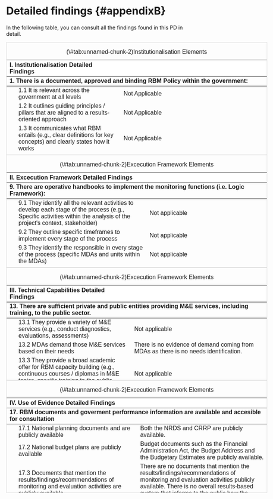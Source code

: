 # Detailed findings  {#appendixB} 




In the following table, you can consult all the findings found in this PD in detail. 


<div style="border: 1px solid #ddd; padding: 0px; overflow-y: scroll; height:300px; overflow-x: scroll; width:700px; "><table class=" lightable-paper lightable-striped" style='font-family: "Arial Narrow", arial, helvetica, sans-serif; width: auto !important; margin-left: auto; margin-right: auto;'>
<caption>(\#tab:unnamed-chunk-2)Institutionalisation Elements</caption>
 <thead>
  <tr>
   <th style="text-align:left;position: sticky; top:0; background-color: #FFFFFF;"> I. Institutionalisation Detailed Findings </th>
   <th style="text-align:left;position: sticky; top:0; background-color: #FFFFFF;">   </th>
  </tr>
 </thead>
<tbody>
  <tr grouplength="7"><td colspan="2" style="border-bottom: 1px solid;"><strong>1. There is a documented, approved and binding RBM Policy within the government:</strong></td></tr>
<tr>
   <td style="text-align:left;padding-left: 2em;" indentlevel="1"> 1.1 It is relevant across the government at all levels </td>
   <td style="text-align:left;"> Not Applicable </td>
  </tr>
  <tr>
   <td style="text-align:left;padding-left: 2em;" indentlevel="1"> 1.2 It outlines guiding principles / pillars that are aligned to a results-oriented approach </td>
   <td style="text-align:left;"> Not Applicable </td>
  </tr>
  <tr>
   <td style="text-align:left;padding-left: 2em;" indentlevel="1"> 1.3 It communicates what RBM entails (e.g., clear definitions for key concepts) and clearly states how it works </td>
   <td style="text-align:left;"> Not Applicable </td>
  </tr>
  <tr>
   <td style="text-align:left;padding-left: 2em;" indentlevel="1"> 1.4 It identifies key actors who are responsible for the coordination and the measurement of the overall results of the RBM policy </td>
   <td style="text-align:left;"> Not Applicable </td>
  </tr>
  <tr>
   <td style="text-align:left;padding-left: 2em;" indentlevel="1"> 1.5 It identifies key actors who are responsible for supervising the implementation of the RBM policy and their functions (within the MDAs) </td>
   <td style="text-align:left;"> Not Applicable </td>
  </tr>
  <tr>
   <td style="text-align:left;padding-left: 2em;" indentlevel="1"> 1.6 It is use-oriented in planning, budgeting, and implementing towards results, transparency and accountability </td>
   <td style="text-align:left;"> Not Applicable </td>
  </tr>
  <tr>
   <td style="text-align:left;padding-left: 2em;" indentlevel="1"> 1.7 The funding for M&amp;E activities and the responsible are identified </td>
   <td style="text-align:left;"> Not Applicable </td>
  </tr>
  <tr grouplength="6"><td colspan="2" style="border-bottom: 1px solid;"><strong>2. There are laws/regulations/norms* recognizing M&amp;E activities across the government</strong></td></tr>
<tr>
   <td style="text-align:left;padding-left: 2em;" indentlevel="1"> 2.1 They are additional to the RBM Policy </td>
   <td style="text-align:left;"> Not Applicable </td>
  </tr>
  <tr>
   <td style="text-align:left;padding-left: 2em;" indentlevel="1"> 2.2 They delegate M&amp;E responsibilities to a single national body or to multiple MDAs </td>
   <td style="text-align:left;"> The CREAD Act delegates some M&amp;E responsibilities to CREAD, but it is not clear if they are exclusive to this institution. In practice, there is evidence that the Ministry of Planning monitors the performance of the MDAs interventions in a monthly basis. </td>
  </tr>
  <tr>
   <td style="text-align:left;padding-left: 2em;" indentlevel="1"> 2.3 It is relevant across the government at all levels and branches (e.g., scope of action) and defines the M&amp;E subjects </td>
   <td style="text-align:left;"> There is lack of clarity in the scope of action regarding the M&amp;E responsibilities and activities in the CREAD Act. </td>
  </tr>
  <tr>
   <td style="text-align:left;padding-left: 2em;" indentlevel="1"> 2.4 They stablish that the M&amp;E results affect planning, budgeting and implementing activities </td>
   <td style="text-align:left;"> It is not stablished in the CREAD Act that the M&amp;E results affect planning, budgeting and implementing activities. In practice, the monthly monitoring coordinated by the Ministry of Planning collects information regarding the implementation rate of projects, as well as the budget expenditure. This information is used to feedback future budget approvals. </td>
  </tr>
  <tr>
   <td style="text-align:left;padding-left: 2em;" indentlevel="1"> 2.5 (If more than one) They are consistent with each other </td>
   <td style="text-align:left;"> There are no other laws identified </td>
  </tr>
  <tr>
   <td style="text-align:left;padding-left: 2em;" indentlevel="1"> 2.6 It stablishes the need to designate focal points in each MDA across government </td>
   <td style="text-align:left;"> It is not stablished the need to designate focal points in each MDA across government. In practice, some MDAs have designated focal points for the collaboration. </td>
  </tr>
  <tr grouplength="7"><td colspan="2" style="border-bottom: 1px solid;"><strong>3. There are guidelines that establish the rules and processes to perform monitoring activities:</strong></td></tr>
<tr>
   <td style="text-align:left;padding-left: 2em;" indentlevel="1"> 3.1 They identify indicator types and the dimensions they want to measure (e.g. efficiency, efficacy), and monitoring tools (e.g. logic framework) to be developed for each project / social programme </td>
   <td style="text-align:left;"> Not applicable </td>
  </tr>
  <tr>
   <td style="text-align:left;padding-left: 2em;" indentlevel="1"> 3.2 They identify specific timeframes to collect indicator data and develop monitoring tools to measure the indicators (e.g., collect every six months) for each project </td>
   <td style="text-align:left;"> Not applicable </td>
  </tr>
  <tr>
   <td style="text-align:left;padding-left: 2em;" indentlevel="1"> 3.3 They have criteria to ensure data collection quality (design, measurement, report) </td>
   <td style="text-align:left;"> Not applicable </td>
  </tr>
  <tr>
   <td style="text-align:left;padding-left: 2em;" indentlevel="1"> 3.4 They integrate the indicators as a monitoring system </td>
   <td style="text-align:left;"> The CRRP’s Results Framework identifies 2030 targets, intermediate outcomes for 2025 and output milestones for 2021-2022. However, it is not clear if the monitoring activities performed by the Ministry of Planning are linked to this framework, and if the indicators are integrated in a monitoring system, </td>
  </tr>
  <tr>
   <td style="text-align:left;padding-left: 2em;" indentlevel="1"> 3.5 The monitoring system has a stablished process to update its information periodically </td>
   <td style="text-align:left;"> Not applicable </td>
  </tr>
  <tr>
   <td style="text-align:left;padding-left: 2em;" indentlevel="1"> 3.6 The monitoring system has a stablished process to update its indicators periodically </td>
   <td style="text-align:left;"> Not applicable </td>
  </tr>
  <tr>
   <td style="text-align:left;padding-left: 2em;" indentlevel="1"> 3.7 There are rules providing all parts in the monitoring process with a way of presenting their opinion (e.g., institutional positions) </td>
   <td style="text-align:left;"> Not applicable </td>
  </tr>
  <tr grouplength="9"><td colspan="2" style="border-bottom: 1px solid;"><strong>4. There are guidelines that establish the rules and processes to perform evaluation activities:</strong></td></tr>
<tr>
   <td style="text-align:left;padding-left: 2em;" indentlevel="1"> 4.1 They identify key stakeholders to be part of the evaluation process (e.g., evaluation process coordinators, evaluation subjects, evaluation process implementors) </td>
   <td style="text-align:left;"> Not applicable </td>
  </tr>
  <tr>
   <td style="text-align:left;padding-left: 2em;" indentlevel="1"> 4.2 They identify specific evaluation types </td>
   <td style="text-align:left;"> Not applicable </td>
  </tr>
  <tr>
   <td style="text-align:left;padding-left: 2em;" indentlevel="1"> 4.3 The identify specific timeframes for each evaluation type </td>
   <td style="text-align:left;"> Not applicable </td>
  </tr>
  <tr>
   <td style="text-align:left;padding-left: 2em;" indentlevel="1"> 4.4 They identify specific characteristics and functions of evaluators </td>
   <td style="text-align:left;"> Not applicable </td>
  </tr>
  <tr>
   <td style="text-align:left;padding-left: 2em;" indentlevel="1"> 4.5 It establishes an iterative process of evaluation (e.g.,  is not a one-time exercise) </td>
   <td style="text-align:left;"> Not applicable </td>
  </tr>
  <tr>
   <td style="text-align:left;padding-left: 2em;" indentlevel="1"> 4.6 They identify the elements to be included in the evaluation's ToRs (e.g., objectives of the evaluation, the role and responsibilities of the evaluator and evaluation client and the resources available to conduct the evaluation) </td>
   <td style="text-align:left;"> Not applicable </td>
  </tr>
  <tr>
   <td style="text-align:left;padding-left: 2em;" indentlevel="1"> 4.7 They outline the operationalization process of the national evaluation agenda (e.g., it is agreed among relevant stakeholders) </td>
   <td style="text-align:left;"> Not applicable </td>
  </tr>
  <tr>
   <td style="text-align:left;padding-left: 2em;" indentlevel="1"> 4.8 There have quality control mechanisms for evaluation activities (e.g., quality attribute listings, quality evaluations, peer review, satisfaction surveys, evaluate the evaluator) </td>
   <td style="text-align:left;"> Not applicable </td>
  </tr>
  <tr>
   <td style="text-align:left;padding-left: 2em;" indentlevel="1"> 4.9 There are rules providing all parts in the evaluation process with a way of presenting their opinion (e.g., institutional position) </td>
   <td style="text-align:left;"> Not applicable </td>
  </tr>
  <tr grouplength="4"><td colspan="2" style="border-bottom: 1px solid;"><strong>5. There are guidelines that establish the rules and processes to address and use of M&amp;E results</strong></td></tr>
<tr>
   <td style="text-align:left;padding-left: 2em;" indentlevel="1"> 5.1 They identify instruments to measure the RBM System results </td>
   <td style="text-align:left;"> Not applicable </td>
  </tr>
  <tr>
   <td style="text-align:left;padding-left: 2em;" indentlevel="1"> 5.2 They identify mechanisms to use monitoring results </td>
   <td style="text-align:left;"> Not applicable </td>
  </tr>
  <tr>
   <td style="text-align:left;padding-left: 2em;" indentlevel="1"> 5.3 They identify mechanisms to use evaluation results </td>
   <td style="text-align:left;"> Not applicable </td>
  </tr>
  <tr>
   <td style="text-align:left;padding-left: 2em;" indentlevel="1"> 5.4 They establish rules and processes that require the budgeting process to consider the results of M&amp;E activities (they make explicit the link between planning and budgeting) </td>
   <td style="text-align:left;"> Not applicable </td>
  </tr>
  <tr grouplength="7"><td colspan="2" style="border-bottom: 1px solid;"><strong>6. There are formal actions towards building an enabling environment</strong></td></tr>
<tr>
   <td style="text-align:left;padding-left: 2em;" indentlevel="1"> 6.1 There are key stakeholders identified as responsible for these formal actions </td>
   <td style="text-align:left;"> In practice, there are some actors and MDAs informally identified by various stakeholders as leaders that promote RBM within the Government of Dominica. </td>
  </tr>
  <tr>
   <td style="text-align:left;padding-left: 2em;" indentlevel="1"> 6.2 There are strategies to enhance or attenuate positive or negative incentives for the use of monitoring </td>
   <td style="text-align:left;"> Not applicable </td>
  </tr>
  <tr>
   <td style="text-align:left;padding-left: 2em;" indentlevel="1"> 6.3 There are strategies to enhance or attenuate positive or negative incentives for the use of evaluation </td>
   <td style="text-align:left;"> Not applicable </td>
  </tr>
  <tr>
   <td style="text-align:left;padding-left: 2em;" indentlevel="1"> 6.4 There are mechanisms for the participation of stakeholders in the definition of monitoring activities and needs </td>
   <td style="text-align:left;"> Not applicable </td>
  </tr>
  <tr>
   <td style="text-align:left;padding-left: 2em;" indentlevel="1"> 6.5 There are mechanisms for the participation of stakeholders in the definition of evaluation activities and needs </td>
   <td style="text-align:left;"> Not applicable </td>
  </tr>
  <tr>
   <td style="text-align:left;padding-left: 2em;" indentlevel="1"> 6.6 There are periodic meetings involving relevant stakeholders to review the M&amp;E information as an RBM System feedback exercise </td>
   <td style="text-align:left;"> Not applicable </td>
  </tr>
  <tr>
   <td style="text-align:left;padding-left: 2em;" indentlevel="1"> 6.7 There is a permanent strategy to communicate and sensitize about the benefits and challenges of M&amp;E </td>
   <td style="text-align:left;"> Not applicable </td>
  </tr>
  <tr grouplength="9"><td colspan="2" style="border-bottom: 1px solid;"><strong>7. There is a Results Oriented National Plan defined for a given period in the country:</strong></td></tr>
<tr>
   <td style="text-align:left;padding-left: 2em;" indentlevel="1"> 7.1 It has defined objectives </td>
   <td style="text-align:left;"> The NRDS presents clear priorities and objectives that Government of Dominica must pursue in the pursuit of sustainable economic growth. It specifies seven broad development goals and forty-three targets that must be achieved in Dominica is to become the first climate resilient nation in the world. </td>
  </tr>
  <tr>
   <td style="text-align:left;padding-left: 2em;" indentlevel="1"> 7.1 It has defined objectives </td>
   <td style="text-align:left;"> The CRRP provides an outline that will guide the preparation of sector strategies and plans. It also converts the forty-three NRSD objectives into twenty specific climate resilience targets framed within six major results areas derived from the seven development objectives of the NRDS. </td>
  </tr>
  <tr>
   <td style="text-align:left;padding-left: 2em;" indentlevel="1"> 7.2 It is constructed in a participatory process </td>
   <td style="text-align:left;"> The NRDS was constructed in a participatory process. MDAs were mandated to contribute to the development of the plan, and CREAD was also involved. </td>
  </tr>
  <tr>
   <td style="text-align:left;padding-left: 2em;" indentlevel="1"> 7.2 It is constructed in a participatory process </td>
   <td style="text-align:left;"> The stages of developing and approving the National Resilience Development Strategy 2030 are the following: </td>
  </tr>
  <tr>
   <td style="text-align:left;padding-left: 2em;" indentlevel="1"> 7.2 It is constructed in a participatory process </td>
   <td style="text-align:left;"> * All MDAs provide inputs dor the NRDS to the Ministry of Planning, who coordinated its construction. the MDAs also validated the first drafts of the NRDS. </td>
  </tr>
  <tr>
   <td style="text-align:left;padding-left: 2em;" indentlevel="1"> 7.2 It is constructed in a participatory process </td>
   <td style="text-align:left;"> * External partners provide feedback on the final draft document. In particular, the International Monetary Fund was engaged to craft the Disaster Resilience Strategy. </td>
  </tr>
  <tr>
   <td style="text-align:left;padding-left: 2em;" indentlevel="1"> 7.2 It is constructed in a participatory process </td>
   <td style="text-align:left;"> * Societal groups and business organizations provided input. </td>
  </tr>
  <tr>
   <td style="text-align:left;padding-left: 2em;" indentlevel="1"> 7.2 It is constructed in a participatory process </td>
   <td style="text-align:left;"> * The Cabinet approved the final draft for onward approval of Parliament. </td>
  </tr>
  <tr>
   <td style="text-align:left;padding-left: 2em;" indentlevel="1"> 7.2 It is constructed in a participatory process </td>
   <td style="text-align:left;"> * The Parliment (Public Accounts Committee and other committees) approved the strategy. </td>
  </tr>
  <tr grouplength="7"><td colspan="2" style="border-bottom: 1px solid;"><strong>8. There is a national budgeting strategy for a given period in the country:</strong></td></tr>
<tr>
   <td style="text-align:left;padding-left: 2em;" indentlevel="1"> 7.2 It is constructed in a participatory process </td>
   <td style="text-align:left;"> The CRRP was developed with the inputs of CREAD, the Ministry of Economic Affairs and the Secretary of Cabinet. </td>
  </tr>
  <tr>
   <td style="text-align:left;padding-left: 2em;" indentlevel="1"> 7.3 It is constructed using the information generated by the RBM System </td>
   <td style="text-align:left;"> The NRDS acknowledges that the national planning will be adjusted and updated every 4 years based on annual monitoring and evaluation. </td>
  </tr>
  <tr>
   <td style="text-align:left;padding-left: 2em;" indentlevel="1"> 7.4 It has defined strategies to implement the plan </td>
   <td style="text-align:left;"> The NRDS doesn´t present clear strategies to implement the plan. However, the CRRP was precisely developed to operationalize the NRDS. The CRRP presents clear strategies for the achievement of each objective. It also states the top 10 priority strategies to be developed, and identifies the MDAs that are responsible for their implementation. </td>
  </tr>
  <tr>
   <td style="text-align:left;padding-left: 2em;" indentlevel="1"> 7.5 It has defined indicators and monitoring tools by mandate, and they measure outcomes and outputs </td>
   <td style="text-align:left;"> Both the NRDS and the CRRP have monitoring tools. The CRRP’s Results Framework constitutes a robust tool with clear targets for different timeframes. However, there is no evidence of  this framework put into practice. </td>
  </tr>
  <tr>
   <td style="text-align:left;padding-left: 2em;" indentlevel="1"> 7.6 It is evaluated by mandate </td>
   <td style="text-align:left;"> It is mentioned in the NRDS that it is a live document which will be adjusted and updated every four years based on annual monitoring and evaluation exercises and data emerging from new studies and surveys. However, there are no evaluation plans or activitied to be developed, and the evaluation exercises are not attributed to any MDA within the document. In the case of the CRRP, there is no mention of a mandate to evaluate. </td>
  </tr>
  <tr>
   <td style="text-align:left;padding-left: 2em;" indentlevel="1"> 7.7 It has specific evaluation activities </td>
   <td style="text-align:left;"> There are no specific evaluation activities identified in the NRDS nor the CRRP. </td>
  </tr>
  <tr>
   <td style="text-align:left;padding-left: 2em;" indentlevel="1"> 7.8 It has defined responsible actors </td>
   <td style="text-align:left;"> The NRDS presents an Institutional Set-up for Action and identifies general roles for each MDA. </td>
  </tr>
  <tr>
   <td style="text-align:left;"> 7.8 It has defined responsible actors </td>
   <td style="text-align:left;"> The CRRP presents clear strategies for the achievement of each objective. It also states the top 10 priority strategies to be developed, and identifies the MDAs that are responsible for their implementation </td>
  </tr>
  <tr>
   <td style="text-align:left;"> 7.9 It considers regional (CARICOM) objectives </td>
   <td style="text-align:left;"> CARICOM has distinguished a set of core targets and indicators that are ambitious but achievable to support the monitoring of the 17 Goals. The development of the NRDS objectives considered this, and it is mentioned that “the Government of Dominica reaffirms its commitment to achieving the SDGs, and will contribute to the regional plan to address some of the pressing challenges facing the Caribbean to attain a sustainable development pathway.” </td>
  </tr>
  <tr>
   <td style="text-align:left;"> 8.1 It is allocated according to the objectives/goals/activities of the national planning </td>
   <td style="text-align:left;"> It was mentioned that the PSIP’s budget proposal has a link with the NRDS objectives: what is approved in the PSIP has to be aligned witht he country’s development objectives. </td>
  </tr>
  <tr>
   <td style="text-align:left;"> 8.2 It considers the prioritization of the objectives/goals/activities identified in the national planning </td>
   <td style="text-align:left;"> Some KPIs are taken into account in the budget so that they can be tracked identifying how ministries are using their resources to improve outputs related to the KPIs. </td>
  </tr>
  <tr>
   <td style="text-align:left;"> 8.3 It is allocated using the information generated by evidence and the RBM System </td>
   <td style="text-align:left;"> RBM and M&amp;E information/findings are not used in budgeting or planning. </td>
  </tr>
  <tr>
   <td style="text-align:left;"> 8.4 The budget allocation is defined in annual terms (e.g., it specifies the starting date, relevant milestones dates, and the end date) </td>
   <td style="text-align:left;"> Dominica’s fiscal year starts in July. From October-December before the upcoming fiscal year, the government does an analysis of performance of fiscal and macroeconomic indicators that is documented in the Medium-Term Macro-Economic and Fiscal Outlook Statement. </td>
  </tr>
  <tr>
   <td style="text-align:left;"> 8.5 It stablishes a specific allocation of resources for M&amp;E activities according to the budget period </td>
   <td style="text-align:left;"> National budgeting process does not give a specific allocation of resources for M&amp;E activities. </td>
  </tr>
  <tr>
   <td style="text-align:left;"> 8.6 It considers other available information to define its allocation (e.g., national statistics/poverty measurements/etc.) </td>
   <td style="text-align:left;"> It was mentioned that the capital projects side of the budget is constructed considering the objectives in the NRDS and CRRP. </td>
  </tr>
  <tr>
   <td style="text-align:left;"> 8.7 The key actors and their responsibilities are clearly defined </td>
   <td style="text-align:left;"> The Ministry of Finance and the Ministry of Planning oversee Dominica’s national budget. Also, different stakeholders within MDAs in have specific roles the development of the national budget. Here are some specific responsibilities identified per MDA/stakeholder: </td>
  </tr>
  <tr>
   <td style="text-align:left;"> 8.7 The key actors and their responsibilities are clearly defined </td>
   <td style="text-align:left;"> * Project officers, Permanent Secretaries, Ministers: (1) Identify project concept and formulate project design documents (2) Conduct pre-feasibility assessments; (3) Submit project proposals </td>
  </tr>
  <tr>
   <td style="text-align:left;"> 8.7 The key actors and their responsibilities are clearly defined </td>
   <td style="text-align:left;"> * Ministry of Planning (PSIP Unit) (1) Guide the formulation and project specification processes; (2) Review project submissions and conduct appraisals; (3) Produce project list for Cabinet approval, (4) Provide PSIP funding requirements for budget formulation. </td>
  </tr>
  <tr>
   <td style="text-align:left;"> 8.7 The key actors and their responsibilities are clearly defined </td>
   <td style="text-align:left;"> * Ministry of Finance (Budget Division) (1) Formulate the national budget to include the capital component; (2) monitor budget performance; (3) Recommend requisite funding for projects in year. </td>
  </tr>
  <tr>
   <td style="text-align:left;"> 8.7 The key actors and their responsibilities are clearly defined </td>
   <td style="text-align:left;"> * Ministry of Finance ( Accountant General Department) (1) Facilitate the reservation/release of project funds; (2)Accounts for resources made available and used; (3) Establish/Enforce project accounting procedure; (4) Facilitate the production of quality expenditure data </td>
  </tr>
</tbody>
</table></div>

<div style="border: 1px solid #ddd; padding: 0px; overflow-y: scroll; height:300px; overflow-x: scroll; width:700px; "><table class=" lightable-paper lightable-striped" style='font-family: "Arial Narrow", arial, helvetica, sans-serif; width: auto !important; margin-left: auto; margin-right: auto;'>
<caption>(\#tab:unnamed-chunk-2)Excecution Framework Elements</caption>
 <thead>
  <tr>
   <th style="text-align:left;position: sticky; top:0; background-color: #FFFFFF;"> II. Excecution Framework Detailed Findings </th>
   <th style="text-align:left;position: sticky; top:0; background-color: #FFFFFF;">   </th>
  </tr>
 </thead>
<tbody>
  <tr grouplength="5"><td colspan="2" style="border-bottom: 1px solid;"><strong>9. There are operative handbooks to implement the monitoring functions (i.e. Logic Framework):</strong></td></tr>
<tr>
   <td style="text-align:left;padding-left: 2em;" indentlevel="1"> 9.1 They identify all the relevant activities to develop each stage of the process (e.g., Specific activities within the analysis of the project's context, stakeholder) </td>
   <td style="text-align:left;"> Not applicable </td>
  </tr>
  <tr>
   <td style="text-align:left;padding-left: 2em;" indentlevel="1"> 9.2 They outline specific timeframes to implement every stage of the process </td>
   <td style="text-align:left;"> Not applicable </td>
  </tr>
  <tr>
   <td style="text-align:left;padding-left: 2em;" indentlevel="1"> 9.3 They identify the responsible in every stage of the process (specific MDAs and units within the MDAs) </td>
   <td style="text-align:left;"> Not applicable </td>
  </tr>
  <tr>
   <td style="text-align:left;padding-left: 2em;" indentlevel="1"> 9.4 They outline a dissemination strategy of the LF results (what, how, when and to who do you want to diffuse the results) </td>
   <td style="text-align:left;"> Not applicable </td>
  </tr>
  <tr>
   <td style="text-align:left;padding-left: 2em;" indentlevel="1"> 9.5 The indicators are oriented to results and outcomes </td>
   <td style="text-align:left;"> There are indicators oriented to results and outcomes in the CRRP’s Results Framework. However, there is no evidence that they are being measured in practice. </td>
  </tr>
  <tr grouplength="4"><td colspan="2" style="border-bottom: 1px solid;"><strong>10. There are operative handbooks that establish specific steps to develop each stage of the evaluation function:</strong></td></tr>
<tr>
   <td style="text-align:left;padding-left: 2em;" indentlevel="1"> 10.1 They identify all the relevant activities to develop each stage of the evaluation process (e.g., evaluators selection, ToR definition for each evaluation, evaluation supervision) </td>
   <td style="text-align:left;"> Not applicable </td>
  </tr>
  <tr>
   <td style="text-align:left;padding-left: 2em;" indentlevel="1"> 10.2 They outline specific timeframes to implement every stage of the process </td>
   <td style="text-align:left;"> Not applicable </td>
  </tr>
  <tr>
   <td style="text-align:left;padding-left: 2em;" indentlevel="1"> 10.3 They outline a dissemination strategy of the evaluation results (what, how, when and to who do you want to diffuse the results) </td>
   <td style="text-align:left;"> Not applicable </td>
  </tr>
  <tr>
   <td style="text-align:left;padding-left: 2em;" indentlevel="1"> 10.4 They identify the responsible (specific MDAs and units within the MDAs) in every stage of the process </td>
   <td style="text-align:left;"> Not applicable </td>
  </tr>
  <tr grouplength="7"><td colspan="2" style="border-bottom: 1px solid;"><strong>11. There is an operating and functioning coordination of M&amp;E at the national or/and subnational levels:</strong></td></tr>
<tr>
   <td style="text-align:left;padding-left: 2em;" indentlevel="1"> 11.1 It is homogeneous across the government and holds a common language in concepts of M&amp;E </td>
   <td style="text-align:left;"> NA </td>
  </tr>
  <tr>
   <td style="text-align:left;padding-left: 2em;" indentlevel="1"> 11.2 It is integrated at various levels of government (national and subnational) </td>
   <td style="text-align:left;"> NA </td>
  </tr>
  <tr>
   <td style="text-align:left;padding-left: 2em;" indentlevel="1"> 11.3 It is known by all sectors and MDAs in government </td>
   <td style="text-align:left;"> NA </td>
  </tr>
  <tr>
   <td style="text-align:left;padding-left: 2em;" indentlevel="1"> 11.4 It is relevant (e.g., it recollects indicator data that is necessary, pertinent, and timely, it involves key stakeholders at different levels) </td>
   <td style="text-align:left;"> NA </td>
  </tr>
  <tr>
   <td style="text-align:left;padding-left: 2em;" indentlevel="1"> 11.5 It generates timely documents for specific evidence users </td>
   <td style="text-align:left;"> NA </td>
  </tr>
  <tr>
   <td style="text-align:left;padding-left: 2em;" indentlevel="1"> 11.6 It generates use-oriented documents for specific evidence users </td>
   <td style="text-align:left;"> NA </td>
  </tr>
  <tr>
   <td style="text-align:left;padding-left: 2em;" indentlevel="1"> 11.7 It is sufficiently funded (specific financial resources are allocated) </td>
   <td style="text-align:left;"> NA </td>
  </tr>
  <tr grouplength="4"><td colspan="2" style="border-bottom: 1px solid;"><strong>12. There is a defined human resources structure for M&amp;E activities:</strong></td></tr>
<tr>
   <td style="text-align:left;padding-left: 2em;" indentlevel="1"> 12.1 It has specific focal points in each MDA across the government </td>
   <td style="text-align:left;"> Some MDAs have designated focal points for this collaboration. However, they do not have an official role yet. </td>
  </tr>
  <tr>
   <td style="text-align:left;padding-left: 2em;" indentlevel="1"> 12.2 The MDA focal points constitute a coordinated network that is part of the M&amp;E System </td>
   <td style="text-align:left;"> Not applicable </td>
  </tr>
  <tr>
   <td style="text-align:left;padding-left: 2em;" indentlevel="1"> 12.3 The MDA focal points have clear functions, responsibilities and expected outcomes </td>
   <td style="text-align:left;"> Not applicable </td>
  </tr>
  <tr>
   <td style="text-align:left;padding-left: 2em;" indentlevel="1"> 12.4 The MDAs focal points become recognized strategic areas of information about the performance and impact of the MDAs projects / programmes </td>
   <td style="text-align:left;"> Not applicable </td>
  </tr>
</tbody>
</table></div>

<div style="border: 1px solid #ddd; padding: 0px; overflow-y: scroll; height:300px; overflow-x: scroll; width:700px; "><table class=" lightable-paper lightable-striped" style='font-family: "Arial Narrow", arial, helvetica, sans-serif; width: auto !important; margin-left: auto; margin-right: auto;'>
<caption>(\#tab:unnamed-chunk-2)Excecution Framework Elements</caption>
 <thead>
  <tr>
   <th style="text-align:left;position: sticky; top:0; background-color: #FFFFFF;"> III. Technical Capabilities Detailed Findings </th>
   <th style="text-align:left;position: sticky; top:0; background-color: #FFFFFF;">   </th>
  </tr>
 </thead>
<tbody>
  <tr grouplength="4"><td colspan="2" style="border-bottom: 1px solid;"><strong>13. There are sufficient private and public entities providing M&amp;E services, including training, to the public sector.</strong></td></tr>
<tr>
   <td style="text-align:left;padding-left: 2em;" indentlevel="1"> 13.1 They provide a variety of M&amp;E services (e.g., conduct diagnostics, evaluations, assessments) </td>
   <td style="text-align:left;"> Not applicable </td>
  </tr>
  <tr>
   <td style="text-align:left;padding-left: 2em;" indentlevel="1"> 13.2 MDAs demand those M&amp;E services based on their needs </td>
   <td style="text-align:left;"> There is no evidence of demand coming from MDAs as there is no needs identification. </td>
  </tr>
  <tr>
   <td style="text-align:left;padding-left: 2em;" indentlevel="1"> 13.3 They provide a broad academic offer for RBM capacity building (e.g., continuous courses / diplomas in M&amp;E topics, specific training to the public sector) </td>
   <td style="text-align:left;"> Not applicable </td>
  </tr>
  <tr>
   <td style="text-align:left;padding-left: 2em;" indentlevel="1"> 13.4 There is an M&amp;E capacity building strategy demanding RBM training, which is periodic, targeted to the capacity building needs and with a whole-of-government approach </td>
   <td style="text-align:left;"> It was mentioned that CREAD started developing a capacity building programme; however, it is not clear if it includes M&amp;E courses nor the progress on the programme. </td>
  </tr>
  <tr grouplength="3"><td colspan="2" style="border-bottom: 1px solid;"><strong>14. There are skilled personnel in government with technical capacity and competencies to conduct planning and budgeting for results:</strong></td></tr>
<tr>
   <td style="text-align:left;padding-left: 2em;" indentlevel="1"> 14.1 They have technical skills to use derived evidence from M&amp;E to improve planning (identify priorities, vulnerable population, what works to attend that priorities) </td>
   <td style="text-align:left;"> It is stated in the NRDS that it is a live document to be adjusted and updated every four years based on annual monitoring and evaluation exercises and data emerging from new studies and surveys. However, there is no evidence of the use of M&amp;E evidence to improve Dominica’s national planning. </td>
  </tr>
  <tr>
   <td style="text-align:left;padding-left: 2em;" indentlevel="1"> 14.2 They have competencies to use M&amp;E results to define results-oriented budgeting (e.g., identify priorities, new public problems that should be addressed, policies that work, compare between policies), as well as soft skills </td>
   <td style="text-align:left;"> It was mentioned that the Ministry of Planning and the Ministry of Finance have a good coordination when developing the national budget. However, It is not clear if there is a good coordination between CREAD and the MDAs who implement the capital side of the budget. </td>
  </tr>
  <tr>
   <td style="text-align:left;padding-left: 2em;" indentlevel="1"> 14.3 They have competencies to coordinate with other MDAs and relevant actors </td>
   <td style="text-align:left;"> There are challenges identified in the coordination between the Ministry of Planning and other MDAs when requesting information to make planning decisions. </td>
  </tr>
  <tr grouplength="3"><td colspan="2" style="border-bottom: 1px solid;"><strong>15. There are skilled personnel in government with technical capacity and competencies to conduct monitoring activities:</strong></td></tr>
<tr>
   <td style="text-align:left;padding-left: 2em;" indentlevel="1"> 15.1 They have technical skills to collect indicator data </td>
   <td style="text-align:left;"> Some staff within the Ministry of Planning have skills to collect indicator data. </td>
  </tr>
  <tr>
   <td style="text-align:left;padding-left: 2em;" indentlevel="1"> 15.2 They have technical skills to use monitoring tools </td>
   <td style="text-align:left;"> Some staff within the Ministry of Planning have skills to use monitoring tools. </td>
  </tr>
  <tr>
   <td style="text-align:left;padding-left: 2em;" indentlevel="1"> 15.3 They have the competences to identify monitoring needs in order to collect relevant, pertinent and timely data </td>
   <td style="text-align:left;"> It is not clear if there are staff within the Ministry of Planning with skills to identify monitoring needs in order to collect relevant, pertinent and timely data. </td>
  </tr>
  <tr grouplength="4"><td colspan="2" style="border-bottom: 1px solid;"><strong>16. There are skilled personnel in government with technical capacity and competencies to conduct evaluations and evaluation activities:</strong></td></tr>
<tr>
   <td style="text-align:left;padding-left: 2em;" indentlevel="1"> 16.1 They have the competences to perform different evaluation types (e.g., design, process, impact) and use different methodologies (e.g., quantitative, qualitative, mixed methods) </td>
   <td style="text-align:left;"> Not applicable </td>
  </tr>
  <tr>
   <td style="text-align:left;padding-left: 2em;" indentlevel="1"> 16.2 They have the competences to identify evaluation needs and match them with proper evaluation types and methodologies: define evaluation horizon and ask relevant evaluation questions </td>
   <td style="text-align:left;"> Not applicable </td>
  </tr>
  <tr>
   <td style="text-align:left;padding-left: 2em;" indentlevel="1"> 16.3 They have the competences to formulate reports that include relevant, pertinent, and timely information for different stakeholders </td>
   <td style="text-align:left;"> Not applicable </td>
  </tr>
  <tr>
   <td style="text-align:left;padding-left: 2em;" indentlevel="1"> 16.4 There is a capacity strengthening plan for on-going training in RBM and M&amp;E </td>
   <td style="text-align:left;"> Not applicable </td>
  </tr>
</tbody>
</table></div>

<div style="border: 1px solid #ddd; padding: 0px; overflow-y: scroll; height:300px; overflow-x: scroll; width:700px; "><table class=" lightable-paper lightable-striped" style='font-family: "Arial Narrow", arial, helvetica, sans-serif; width: auto !important; margin-left: auto; margin-right: auto;'>
<caption>(\#tab:unnamed-chunk-2)Excecution Framework Elements</caption>
 <thead>
  <tr>
   <th style="text-align:left;position: sticky; top:0; background-color: #FFFFFF;"> IV. Use of Evidence Detailed Findings </th>
   <th style="text-align:left;position: sticky; top:0; background-color: #FFFFFF;">   </th>
  </tr>
 </thead>
<tbody>
  <tr grouplength="5"><td colspan="2" style="border-bottom: 1px solid;"><strong>17. RBM documents and goverment performance information are available and accesible for consultation</strong></td></tr>
<tr>
   <td style="text-align:left;padding-left: 2em;" indentlevel="1"> 17.1 National planning documents and are publicly available </td>
   <td style="text-align:left;"> Both the NRDS and CRRP are publicly available. </td>
  </tr>
  <tr>
   <td style="text-align:left;padding-left: 2em;" indentlevel="1"> 17.2 National budget plans are publicly available </td>
   <td style="text-align:left;"> Budget documents such as the Financial Administration Act, the Budget Address and the Budgetary Estimates are publicly available. </td>
  </tr>
  <tr>
   <td style="text-align:left;padding-left: 2em;" indentlevel="1"> 17.3 Documents that mention the results/findings/recommendations of monitoring and evaluation activities are publicly available </td>
   <td style="text-align:left;"> There are no documents that mention the results/findings/recommendations of monitoring and evaluation activities publicly available. There is no overall results-based system that informs to the public how the government is operating. </td>
  </tr>
  <tr>
   <td style="text-align:left;padding-left: 2em;" indentlevel="1"> 17.4 M&amp;E manuals / guidelines /ToRs are publicly available </td>
   <td style="text-align:left;"> There are no M&amp;E manuals / guidelines /ToRs are publicly available. </td>
  </tr>
  <tr>
   <td style="text-align:left;padding-left: 2em;" indentlevel="1"> 17.5 There is a dissemination strategy of evidence about government performance targeted to different stakeholders (e.g., citizens, parliamentarians, decision-makers, private sector, NGOs) </td>
   <td style="text-align:left;"> There is not a dissemination strategy of evidence about government performance targeted to different stakeholders (e.g., citizens, parliamentarians, decision-makers, private sector, NGOs). </td>
  </tr>
  <tr grouplength="3"><td colspan="2" style="border-bottom: 1px solid;"><strong>18. There is an enabling environment for the use of M&amp;E results:</strong></td></tr>
<tr>
   <td style="text-align:left;padding-left: 2em;" indentlevel="1"> 18.1 There are explicit positive or negative incentives for the use of monitoring results </td>
   <td style="text-align:left;"> Even though there are monitoring activities coordinated by the Ministry of Planning, it is not clear how they are used to improve planning, budgeting and implementation of public policies. </td>
  </tr>
  <tr>
   <td style="text-align:left;padding-left: 2em;" indentlevel="1"> 18.2 There are explicit positive or negative incentives for the use of evaluation results </td>
   <td style="text-align:left;"> Not applicable </td>
  </tr>
  <tr>
   <td style="text-align:left;padding-left: 2em;" indentlevel="1"> 18.3 There are knowledge management practices </td>
   <td style="text-align:left;"> There is no evidence of knowledge management practices within the government of Dominica. </td>
  </tr>
  <tr grouplength="10"><td colspan="2" style="border-bottom: 1px solid;"><strong>19. M&amp;E results are systematically included in the planning &amp; budgeting:</strong></td></tr>
<tr>
   <td style="text-align:left;padding-left: 2em;" indentlevel="1"> 19.1 They are used in an institutionalized way: they follow an established procedure </td>
   <td style="text-align:left;"> NA </td>
  </tr>
  <tr>
   <td style="text-align:left;padding-left: 2em;" indentlevel="1"> 19.2 There are action plans or other management instruments to ensure M&amp;E results/recommendations are implemented </td>
   <td style="text-align:left;"> NA </td>
  </tr>
  <tr>
   <td style="text-align:left;padding-left: 2em;" indentlevel="1"> 19.3 They justify the creation and design of government interventions </td>
   <td style="text-align:left;"> NA </td>
  </tr>
  <tr>
   <td style="text-align:left;padding-left: 2em;" indentlevel="1"> 19.4 They identify the target population of government interventions </td>
   <td style="text-align:left;"> NA </td>
  </tr>
  <tr>
   <td style="text-align:left;padding-left: 2em;" indentlevel="1"> 19.5 They identify general and specific recommendations to improve the implementation of government interventions </td>
   <td style="text-align:left;"> NA </td>
  </tr>
  <tr>
   <td style="text-align:left;padding-left: 2em;" indentlevel="1"> 19.6 They inform the design/redesign of government interventions </td>
   <td style="text-align:left;"> NA </td>
  </tr>
  <tr>
   <td style="text-align:left;padding-left: 2em;" indentlevel="1"> 19.7 They inform the initial budget allocations of government interventions </td>
   <td style="text-align:left;"> NA </td>
  </tr>
  <tr>
   <td style="text-align:left;padding-left: 2em;" indentlevel="1"> 19.8 They inform the budget increase/decrease/suspension of government interventions </td>
   <td style="text-align:left;"> NA </td>
  </tr>
  <tr>
   <td style="text-align:left;padding-left: 2em;" indentlevel="1"> 19.9 Evaluation findings/reports are updated periodically </td>
   <td style="text-align:left;"> NA </td>
  </tr>
  <tr>
   <td style="text-align:left;padding-left: 2em;" indentlevel="1"> 19.10 The M&amp;E results are used to define the MDAs budget </td>
   <td style="text-align:left;"> NA </td>
  </tr>
  <tr grouplength="2"><td colspan="2" style="border-bottom: 1px solid;"><strong>20. The governemt has mechanisms to measure the use of the evidence that the RBM system generates</strong></td></tr>
<tr>
   <td style="text-align:left;padding-left: 2em;" indentlevel="1"> 20.1 There are mechanisms to know how much the reports and publications on M&amp;E are downloaded or used by citizens </td>
   <td style="text-align:left;"> NA </td>
  </tr>
  <tr>
   <td style="text-align:left;padding-left: 2em;" indentlevel="1"> 20.2 There are use-of-evidence measurements to improve the use of M&amp;E results strategy </td>
   <td style="text-align:left;"> NA </td>
  </tr>
</tbody>
</table></div>


















